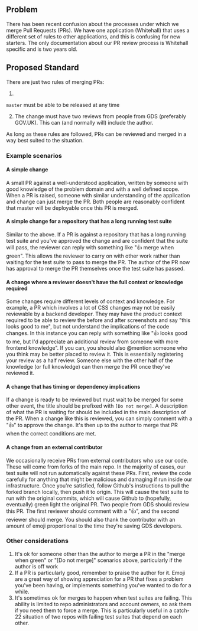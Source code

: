 ## Problem

There has been recent confusion about the processes under which we merge Pull Requests (PRs). We have one application (Whitehall) that uses a different set of rules to other applications, and this is confusing for new starters. The only documentation about our PR review process is Whitehall specific and is two years old.

## Proposed Standard

There are just two rules of merging PRs:

1. 

`master` must be able to be released at any time

2. The change must have two reviews from people from GDS (preferably GOV.UK). This can (and normally will) include the author.

As long as these rules are followed, PRs can be reviewed and merged in a way best suited to the situation.

### Example scenarios

#### A simple change

A small PR against a well-understood application, written by someone with good knowledge of the problem domain and with a well defined scope. When a PR is raised, someone with similar understanding of the application and change can just merge the PR. Both people are reasonably confident that master will be deployable once this PR is merged.

#### A simple change for a repository that has a long running test suite

Similar to the above. If a PR is against a repository that has a long running test suite and you've approved the change and are confident that the suite will pass, the reviewer can reply with something like "👍 merge when green". This allows the reviewer to carry on with other work rather than waiting for the test suite to pass to merge the PR. The author of the PR now has approval to merge the PR themselves once the test suite has passed.

#### A change where a reviewer doesn't have the full context or knowledge required

Some changes require different levels of context and knowledge. For example, a PR which involves a lot of CSS changes may not be easily reviewable by a backend developer. They may have the product context required to be able to review the before and after screenshots and say "this looks good to me", but not understand the implications of the code changes. In this instance you can reply with something like "👍 looks good to me, but I'd appreciate an additional review from someone with more frontend knowledge". If you can, you should also&nbsp;@mention someone who you think may be better placed to review it. This is essentially registering your review as a half review. Someone else with the other half of the knowledge (or full knowledge) can then merge the PR once they've reviewed it.

#### A change that has timing or dependency implications

If a change is ready to be reviewed but must wait to be merged for some other event, the title should be prefixed with&nbsp;`[Do not merge]`. A description of what the PR is waiting for should be included in the main description of the PR. When a change like this is reviewed, you can simply comment with a "👍" to approve the change. It's then up to the author to merge that PR when the correct conditions are met.

#### A change from an external contributor

We occasionally receive PRs from external contributors who use our code. These will come from forks of the main repo. In the majority of cases, our test suite will not run automatically against these PRs. First, review the code carefully for anything that might be malicious and damaging if run inside our infrastructure. Once you're satisfied, follow Github's instructions to pull the forked branch locally, then push it to origin. This will cause the test suite to run with the original commits, which will cause Github to (hopefully, eventually) green light the original PR. Two people from GDS should review this PR. The first reviewer should comment with a "👍", and the second reviewer should merge. You should also thank the contributor with an amount of emoji proportional to the time they're saving GDS developers.

### Other considerations

1. It's ok for someone other than the author to merge a PR in the "merge when green" or "[Do not merge]" scenarios above, particularly if the author is off work
2. If a PR is particularly good, remember to praise the author for it. Emoji are a great way of showing appreciation for a PR that fixes a problem you've been having, or implements something you've wanted to do for a while.
3. It's sometimes ok for merges to happen when test suites are failing. This ability is limited to repo administrators and account owners, so ask them if you need them to force a merge. This is particularly useful in a catch-22 situation of two repos with failing test suites that depend on each other.

&nbsp;

&nbsp;

&nbsp;

&nbsp;

&nbsp;

